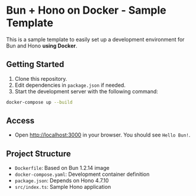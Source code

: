 # Bun + Hono on Docker - Sample Template

This is a sample template to easily set up a development environment for Bun and Hono **using Docker**.


## Getting Started

1. Clone this repository.
2. Edit dependencies in `package.json` if needed.
3. Start the development server with the following command:

```sh
docker-compose up --build
```

## Access

- Open [http://localhost:3000](http://localhost:3000) in your browser. You should see `Hello Bun!`.

## Project Structure

- `Dockerfile`: Based on Bun 1.2.14 image
- `docker-compose.yaml`: Development container definition
- `package.json`: Depends on Hono 4.7.10
- `src/index.ts`: Sample Hono application